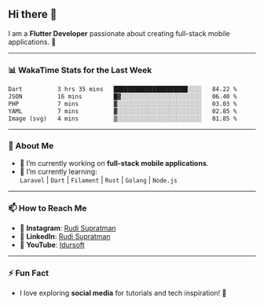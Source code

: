 ## Hi there 👋

I am a **Flutter Developer** passionate about creating full-stack mobile applications. 🚀

---

### 📊 WakaTime Stats for the Last Week
<!--START_SECTION:waka-->

```txt
Dart          3 hrs 35 mins   █████████████████████░░░░   84.22 %
JSON          16 mins         █▓░░░░░░░░░░░░░░░░░░░░░░░   06.40 %
PHP           7 mins          ▓░░░░░░░░░░░░░░░░░░░░░░░░   03.03 %
YAML          7 mins          ▓░░░░░░░░░░░░░░░░░░░░░░░░   02.85 %
Image (svg)   4 mins          ▒░░░░░░░░░░░░░░░░░░░░░░░░   01.85 %
```

<!--END_SECTION:waka-->

---

### 🌱 About Me
- 🔭 I’m currently working on **full-stack mobile applications**.
- 🌱 I’m currently learning:  
  `Laravel` | `Dart` | `Filament` | `Rust` | `Golang` | `Node.js`

---

### 📫 How to Reach Me
- 💬 **Instagram**: [Rudi Supratman](https://www.instagram.com/rudisupratman97)  
- 💼 **LinkedIn**: [Rudi Supratman](https://www.linkedin.com/in/rudi-supratman-324233281)  
- 🎥 **YouTube**: [Idursoft](https://www.youtube.com/@adde5863)

---

### ⚡ Fun Fact
- I love exploring **social media** for tutorials and tech inspiration! 🎥
